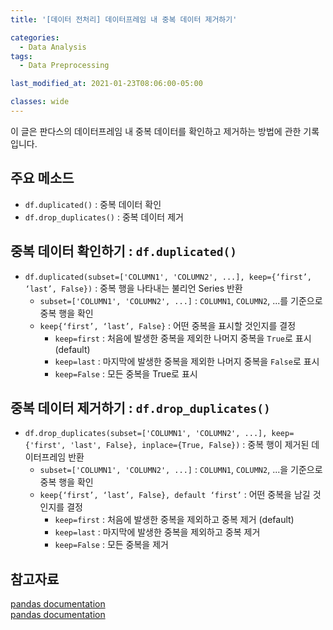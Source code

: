 ```yaml
---
title: '[데이터 전처리] 데이터프레임 내 중복 데이터 제거하기'

categories:
  - Data Analysis
tags:
  - Data Preprocessing

last_modified_at: 2021-01-23T08:06:00-05:00

classes: wide
---
```


이 글은 판다스의 데이터프레임 내 중복 데이터를 확인하고 제거하는 방법에 관한 기록입니다.

## 주요 메소드

- `df.duplicated()` : 중복 데이터 확인
- `df.drop_duplicates()` : 중복 데이터 제거

## 중복 데이터 확인하기 : `df.duplicated()`

- `df.duplicated(subset=['COLUMN1', 'COLUMN2', ...], keep={‘first’, ‘last’, False})` : 중복 행을 나타내는 불리언 Series 반환
  - `subset=['COLUMN1', 'COLUMN2', ...]` : `COLUMN1`, `COLUMN2`, ...를 기준으로 중복 행을 확인
  - `keep{‘first’, ‘last’, False}` : 어떤 중복을 표시할 것인지를 결정
    - `keep=first` : 처음에 발생한 중복을 제외한 나머지 중복을 `True`로 표시 (default)
    - `keep=last` : 마지막에 발생한 중복을 제외한 나머지 중복을 `False`로 표시
    - `keep=False` : 모든 중복을 True로 표시

## 중복 데이터 제거하기 : `df.drop_duplicates()`

- `df.drop_duplicates(subset=['COLUMN1', 'COLUMN2', ...], keep={'first', 'last', False}, inplace={True, False})` : 중복 행이 제거된 데이터프레임 반환
  - `subset=['COLUMN1', 'COLUMN2', ...]` : `COLUMN1`, `COLUMN2`, ...을 기준으로 중복 행을 확인
  - `keep{‘first’, ‘last’, False}, default ‘first’` : 어떤 중복을 남길 것인지를 결정
    - `keep=first` : 처음에 발생한 중복을 제외하고 중복 제거 (default)
    - `keep=last` : 마지막에 발생한 중복을 제외하고 중복 제거
    - `keep=False` : 모든 중복을 제거

## 참고자료

[pandas documentation](https://pandas.pydata.org/pandas-docs/stable/reference/api/pandas.DataFrame.duplicated.html)  
[pandas documentation](https://pandas.pydata.org/pandas-docs/stable/reference/api/pandas.DataFrame.drop_duplicates.html)
